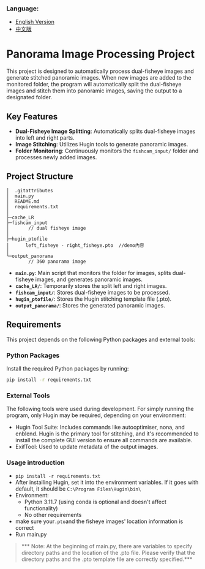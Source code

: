 ### Language:
- [English Version](README_en.md)
- [中文版](README.md)

# Panorama Image Processing Project

This project is designed to automatically process dual-fisheye images and generate stitched panoramic images. When new images are added to the monitored folder, the program will automatically split the dual-fisheye images and stitch them into panoramic images, saving the output to a designated folder.

## Key Features
- **Dual-Fisheye Image Splitting**: Automatically splits dual-fisheye images into left and right parts.
- **Image Stitching**: Utilizes Hugin tools to generate panoramic images.
- **Folder Monitoring**: Continuously monitors the `fishcam_input/` folder and processes newly added images.

## Project Structure
```
│  .gitattributes 
│  main.py
│  README.md
│  requirements.txt
│
├─cache_LR
├─fishcam_input
│       // dual fisheye image
│
├─hugin_ptofile
│      left_fisheye - right_fisheye.pto  //demo內容
│
└─output_panorama
        // 360 panorama image
```

- **`main.py`**: Main script that monitors the folder for images, splits dual-fisheye images, and generates panoramic images.
- **`cache_LR/`**: Temporarily stores the split left and right images.
- **`fishcam_input/`**: Stores dual-fisheye images to be processed.
- **`hugin_ptofile/`**: Stores the Hugin stitching template file (.pto).
- **`output_panorama/`**: Stores the generated panoramic images.

## Requirements

This project depends on the following Python packages and external tools:

### Python Packages
Install the required Python packages by running:
```bash
pip install -r requirements.txt
```

### External Tools
The following tools were used during development. For simply running the program, only Hugin may be required, depending on your environment:

- Hugin Tool Suite: Includes commands like autooptimiser, nona, and enblend. Hugin is the primary tool for stitching, and it's recommended to install the complete GUI version to ensure all commands are available.
- ExifTool: Used to update metadata of the output images.
### Usage introduction
- ```pip install -r requirements.txt```
- After installing Hugin, set it into the environment variables. If it goes with default, it should be ```C:\Program Files\Hugin\bin\```
- Environment:
  - Python 3.11.7 (using conda is optional and doesn't affect functionality)
  - No other requirements
- make sure your```.pto```and the fisheye images' location information is correct
- Run main.py

> *** Note: At the beginning of main.py, there are variables to specify directory paths and the location of the .pto file. Please verify that the directory paths and the .pto template file are correctly specified.***